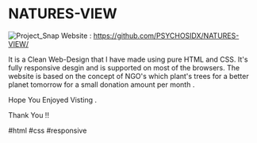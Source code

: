 # NATURES-VIEW

![Project_Snap](https://user-images.githubusercontent.com/63893110/131526878-3977f2b5-4154-47d0-a4d6-c20b88375eaa.png)
Website : https://github.com/PSYCHOSIDX/NATURES-VIEW/

It is a Clean Web-Design that I have made using pure HTML and CSS.
It's fully responsive desgin and is supported on most of the browsers.
The website is based on the concept of NGO's which plant's trees for a better planet tomorrow for a small donation amount per month .

Hope You Enjoyed Visting .

Thank You !!


#html #css #responsive 

